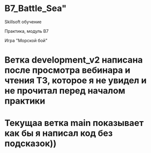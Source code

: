 <h1>B7_Battle_Sea" </h1>
<p>Skillsoft обучение </p>
<p>Практика, модуль B7 </p>
<p>Игра "Морской бой" </p>
<h1>Ветка development_v2 написана после просмотра вебинара и чтения ТЗ, которое я не увидел и не прочитал перед началом практики</h1>
<h1>Текущаа ветка main показывает как бы я написал код без подсказок))</h1>
